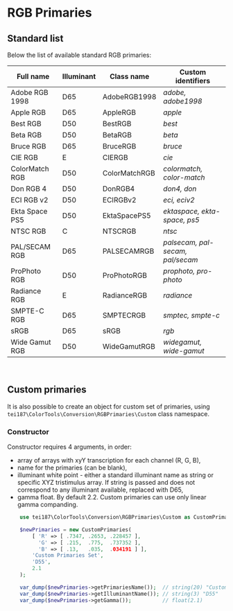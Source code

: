 # **RGB Primaries**

## **Standard list**

Below the list of available standard RGB primaries:

| Full name      | Illuminant | Class name    | Custom identifiers               |
|----------------|------------|---------------|----------------------------------|
| Adobe RGB 1998 |     D65    | AdobeRGB1998  | _adobe, adobe1998_               |
| Apple RGB      |     D65    | AppleRGB      | _apple_                          |
| Best RGB       |     D50    | BestRGB       | _best_                           |
| Beta RGB       |     D50    | BetaRGB       | _beta_                           |
| Bruce RGB      |     D65    | BruceRGB      | _bruce_                          |
| CIE RGB        |      E     | CIERGB        | _cie_                            |
| ColorMatch RGB |     D50    | ColorMatchRGB | _colormatch, color-match_        |
| Don RGB 4      |     D50    | DonRGB4       | _don4, don_                      |
| ECI RGB v2     |     D50    | ECIRGBv2      | _eci, eciv2_                     |
| Ekta Space PS5 |     D50    | EktaSpacePS5  | _ektaspace, ekta-space, ps5_     |
| NTSC RGB       |      C     | NTSCRGB       | _ntsc_                           |
| PAL/SECAM RGB  |     D65    | PALSECAMRGB   | _palsecam, pal-secam, pal/secam_ |
| ProPhoto RGB   |     D50    | ProPhotoRGB   | _prophoto, pro-photo_            |
| Radiance RGB   |      E     | RadianceRGB   | _radiance_                       |
| SMPTE-C RGB    |     D65    | SMPTECRGB     | _smptec, smpte-c_                |
| sRGB           |     D65    | sRGB          | _rgb_                            |
| Wide Gamut RGB |     D50    | WideGamutRGB  | _widegamut, wide-gamut_          |

<br>

## **Custom primaries**
It is also possible to create an object for custom set of primaries, using `tei187\ColorTools\Conversion\RGBPrimaries\Custom` class namespace.

### **Constructor**
Constructor requires 4 arguments, in order:
* array of arrays with xyY transcription for each channel (R, G, B),
* name for the primaries (can be blank),
* illuminant white point - either a standard illuminant name as string or specific XYZ tristimulus array. If string is passed and does not correspond to any illuminant available, replaced with D65,
* gamma float. By default 2.2. Custom primaries can use only linear gamma companding.

```php
    use tei187\ColorTools\Conversion\RGBPrimaries\Custom as CustomPrimaries;

    $newPrimaries = new CustomPrimaries(
        [ 'R' => [ .7347, .2653, .228457 ],
          'G' => [ .215,  .775,  .737352 ],
          'B' => [ .13,   .035,  .034191 ] ],
        'Custom Primaries Set',
        'D55',
        2.1
    );

    var_dump($newPrimaries->getPrimariesName());  // string(20) "Custom Primaries Set"
    var_dump($newPrimaries->getIlluminantName()); // string(3) "D55"
    var_dump($newPrimaries->getGamma());          // float(2.1)
```